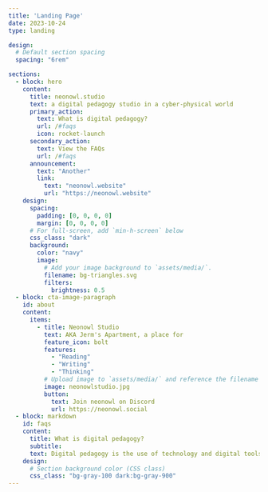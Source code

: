```yaml
---
title: 'Landing Page'
date: 2023-10-24
type: landing

design:
  # Default section spacing
  spacing: "6rem"

sections:
  - block: hero
    content:
      title: neonowl.studio
      text: a digital pedagogy studio in a cyber-physical world
      primary_action:
        text: What is digital pedagogy?
        url: /#faqs
        icon: rocket-launch
      secondary_action:
        text: View the FAQs
        url: /#faqs
      announcement:
        text: "Another"
        link:
          text: "neonowl.website"
          url: "https://neonowl.website"
    design:
      spacing:
        padding: [0, 0, 0, 0]
        margin: [0, 0, 0, 0]
      # For full-screen, add `min-h-screen` below
      css_class: "dark"
      background:
        color: "navy"
        image:
          # Add your image background to `assets/media/`.
          filename: bg-triangles.svg
          filters:
            brightness: 0.5
  - block: cta-image-paragraph
    id: about
    content:
      items:
        - title: Neonowl Studio
          text: AKA Jerm's Apartment, a place for
          feature_icon: bolt
          features:
            - "Reading"
            - "Writing"
            - "Thinking"
          # Upload image to `assets/media/` and reference the filename here
          image: neonowlstudio.jpg
          button:
            text: Join neonowl on Discord
            url: https://neonowl.social
  - block: markdown
    id: faqs
    content:
      title: What is digital pedagogy?
      subtitle: 
      text: Digital pedagogy is the use of technology and digital tools to enhance teaching and learning experiences, making education more interactive, engaging, and accessible for students.
    design:
      # Section background color (CSS class)
      css_class: "bg-gray-100 dark:bg-gray-900"
---
```


